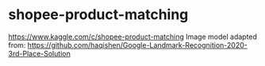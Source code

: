 # shopee-product-matching
https://www.kaggle.com/c/shopee-product-matching
Image model adapted from: https://github.com/haqishen/Google-Landmark-Recognition-2020-3rd-Place-Solution
